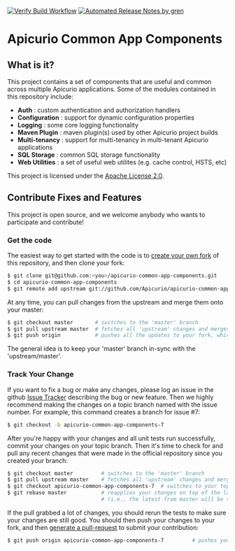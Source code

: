 [![Verify Build Workflow](https://github.com/Apicurio/apicurio-common-app-components/workflows/Verify%20Build%20Workflow/badge.svg)](https://github.com/Apicurio/apicurio-common-app-components/actions?query=workflow%3A%22Verify+Build+Workflow%22)
[![Automated Release Notes by gren](https://img.shields.io/badge/%F0%9F%A4%96-release%20notes-00B2EE.svg)](https://github-tools.github.io/github-release-notes/)

# Apicurio Common App Components

## What is it?
This project contains a set of components that are useful and common across multiple Apicurio applications.
Some of the modules contained in this repository include:

* **Auth** : custom authentication and authorization handlers
* **Configuration** : support for dynamic configuration properties
* **Logging** : some core logging functionality
* **Maven Plugin** : maven plugin(s) used by other Apicurio project builds
* **Multi-tenancy** : support for multi-tenancy in multi-tenant Apicurio applications
* **SQL Storage** : common SQL storage functionality
* **Web Utilities** : a set of useful web utilites (e.g. cache control, HSTS, etc)

This project is licensed under the [Apache License 2.0](LICENSE).

## Contribute Fixes and Features
This project is open source, and we welcome anybody who wants to participate and contribute!

### Get the code
The easiest way to get started with the code is to [create your own fork](http://help.github.com/forking/)
of this repository, and then clone your fork:

```bash
$ git clone git@github.com:<you>/apicurio-common-app-components.git
$ cd apicurio-common-app-components
$ git remote add upstream git://github.com/Apicurio/apicurio-common-app-components.git
```

At any time, you can pull changes from the upstream and merge them onto your master:

```bash
$ git checkout master       # switches to the 'master' branch
$ git pull upstream master  # fetches all 'upstream' changes and merges 'upstream/master' onto your 'master' branch
$ git push origin           # pushes all the updates to your fork, which should be in-sync with 'upstream'
```

The general idea is to keep your 'master' branch in-sync with the 'upstream/master'.

### Track Your Change
If you want to fix a bug or make any changes, please log an issue in the github 
[Issue Tracker](https://github.com/Apicurio/apicurio-common-app-components/issues) describing the bug or new 
feature. Then we highly recommend making the changes on a topic branch named with the issue 
number. For example, this command creates a branch for issue #7:

```bash
$ git checkout -b apicurio-common-app-components-7
```

After you're happy with your changes and all unit tests run successfully, commit your changes 
on your topic branch. Then it's time to check for and pull any recent changes that were made in
the official repository since you created your branch:

```bash
$ git checkout master         # switches to the 'master' branch
$ git pull upstream master    # fetches all 'upstream' changes and merges 'upstream/master' onto your 'master' branch
$ git checkout apicurio-common-app-components-7  # switches to your topic branch
$ git rebase master           # reapplies your changes on top of the latest in master
                              # (i.e., the latest from master will be the new base for your changes)
```

If the pull grabbed a lot of changes, you should rerun the tests to make sure your changes are 
still good.  You should then push your changes to your fork, and then 
[generate a pull-request](http://help.github.com/pull-requests/) to submit your contribution:

```bash
$ git push origin apicurio-common-app-components-7         # pushes your topic branch into your public fork
```
